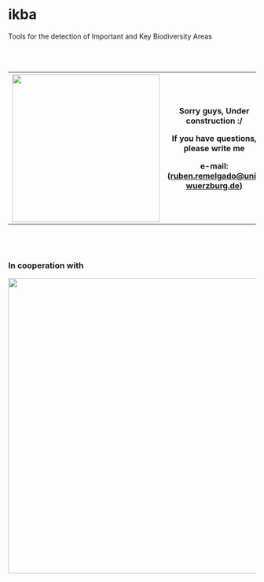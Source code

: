 # ikba


<p>
Tools for the detection of Important and Key Biodiversity Areas
</p>

<br>
<br>

<table align="center">
<tr>
<th width="300"><img src="https://octodex.github.com/images/constructocat2.jpg" height="300"></th>
  <th width="500"><p>Sorry guys, Under construction :/</p><p>If you have questions, please write me</p><p>e-mail: (<a href="mailto:ruben.remelgado@uni-wuerzburg.de">ruben.remelgado@uni-wuerzburg.de</a>)</p></th>
</tr>
</table>

<br>
<br>

### In cooperation with
<p align="center">
<img src="https://www.birdlife.org/sites/default/files/logo_0.png" width="600">
</p>
